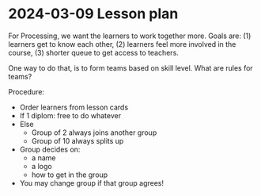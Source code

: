 # 2024-03-09 Lesson plan

For Processing, we want the learners to work together more.
Goals are: (1) learners get to know each other, (2) learners
feel more involved in the course, (3) shorter queue to get access to teachers.

One way to do that, is to form teams based on skill level.
What are rules for teams?

Procedure:

- Order learners from lesson cards
- If 1 diplom: free to do whatever
- Else
  - Group of 2 always joins another group
  - Group of 10 always splits up
- Group decides on:
  - a name
  - a logo
  - how to get in the group
- You may change group if that group agrees!
